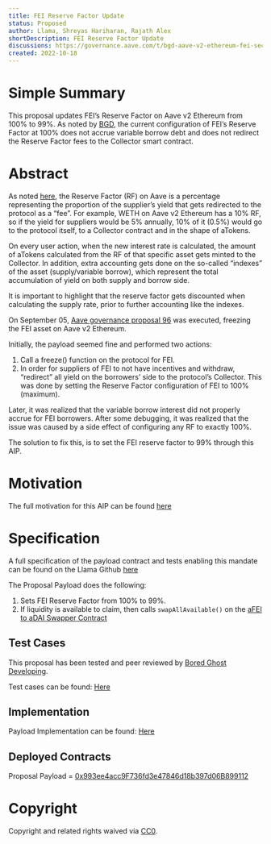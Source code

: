 ```yaml
---
title: FEI Reserve Factor Update
status: Proposed
author: Llama, Shreyas Hariharan, Rajath Alex
shortDescription: FEI Reserve Factor Update
discussions: https://governance.aave.com/t/bgd-aave-v2-ethereum-fei-security-report/10251
created: 2022-10-18
---
```


# Simple Summary

This proposal updates FEI’s Reserve Factor on Aave v2 Ethereum from 100% to 99%. As noted by [BGD](https://governance.aave.com/t/bgd-aave-v2-ethereum-fei-security-report/10251), the current configuration of FEI’s Reserve Factor at 100% does not accrue variable borrow debt and does not redirect the Reserve Factor fees to the Collector smart contract.

# Abstract

As noted [here](https://governance.aave.com/t/bgd-aave-v2-ethereum-fei-security-report/10251), the Reserve Factor (RF) on Aave is a percentage representing the proportion of the supplier’s yield that gets redirected to the protocol as a “fee”. For example, WETH on Aave v2 Ethereum has a 10% RF, so if the yield for suppliers would be 5% annually, 10% of it (0.5%) would go to the protocol itself, to a Collector contract and in the shape of aTokens.

On every user action, when the new interest rate is calculated, the amount of aTokens calculated from the RF of that specific asset gets minted to the Collector. In addition, extra accounting gets done on the so-called “indexes” of the asset (supply/variable borrow), which represent the total accumulation of yield on both supply and borrow side.

It is important to highlight that the reserve factor gets discounted when calculating the supply rate, prior to further accounting like the indexes.

On September 05, [Aave governance proposal 96](https://app.aave.com/governance/proposal/96/) was executed, freezing the FEI asset on Aave v2 Ethereum.

Initially, the payload seemed fine and performed two actions:
1. Call a freeze() function on the protocol for FEI.
2. In order for suppliers of FEI to not have incentives and withdraw, “redirect” all yield on the borrowers’ side to the protocol’s Collector. This was done by setting the Reserve Factor configuration of FEI to 100% (maximum).

Later, it was realized that the variable borrow interest did not properly accrue for FEI borrowers. After some debugging, it was realized that the issue was caused by a side effect of configuring any RF to exactly 100%.

The solution to fix this, is to set the FEI reserve factor to 99% through this AIP.

# Motivation

The full motivation for this AIP can be found [here](https://governance.aave.com/t/bgd-aave-v2-ethereum-fei-security-report/10251)

# Specification

A full specification of the payload contract and tests enabling this mandate can be found on the Llama Github [here](https://github.com/llama-community/aave-fei-rf-update)

The Proposal Payload does the following:
1. Sets FEI Reserve Factor from 100% to 99%.
2. If liquidity is available to claim, then calls `swapAllAvailable()` on the [aFEI to aDAI Swapper Contract](https://etherscan.io/address/0x9A953AC1090C7014D00FD205D89c6BA1C219Af8b)

## Test Cases

This proposal has been tested and peer reviewed by [Bored Ghost Developing](https://twitter.com/bgdlabs).

Test cases can be found: [Here](https://github.com/llama-community/aave-fei-rf-update/blob/main/src/test/ProposalPayloadE2E.t.sol)

## Implementation

Payload Implementation can be found: [Here](https://github.com/llama-community/aave-fei-rf-update/blob/main/src/ProposalPayload.sol)

## Deployed Contracts

Proposal Payload = [0x993ee4acc9F736fd3e47846d18b397d06B899112](https://etherscan.io/address/0x993ee4acc9f736fd3e47846d18b397d06b899112)

# Copyright

Copyright and related rights waived via [CC0](https://creativecommons.org/publicdomain/zero/1.0/).
